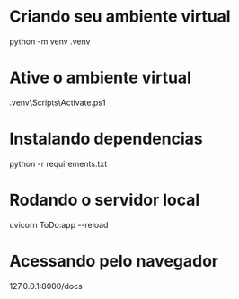 # Criando seu ambiente virtual
python -m venv .venv
# Ative o ambiente virtual
.venv\Scripts\Activate.ps1
# Instalando dependencias
python -r requirements.txt
# Rodando o servidor local
uvicorn ToDo:app --reload
# Acessando pelo navegador
127.0.0.1:8000/docs
